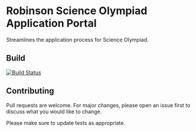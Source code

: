 # Robinson Science Olympiad Application Portal
Streamlines the application process for Science Olympiad.

## Build
[![Build Status](https://travis-ci.com/oschwartz10612/roboscioly-app.svg?branch=master)](https://travis-ci.com/oschwartz10612/roboscioly-app)

## Contributing
Pull requests are welcome. For major changes, please open an issue first to discuss what you would like to change.

Please make sure to update tests as appropriate.
